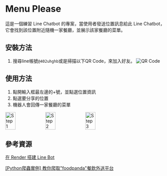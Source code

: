 # Menu Please

這是一個練習 Line Chatbot 的專案，當使用者發送位置訊息給此 Line Chatbot，它會找到該位置附近隨機一家餐廳，並展示該家餐廳的菜單。

## 安裝方法

1. 搜尋line帳號`@402uhghb`或是掃描以下QR Code，來加入好友。
![QR Code](image/qrcode.png)

## 使用方法

1. 點開輸入框最左邊的+號，並點選位置資訊
2. 點選要分享的位置
3. 機器人會回傳一家餐廳的菜單

<div style="display: flex;">
  <img src="image/step1.png?raw=true" alt="Step 1" style="width: 25%;">
  <img src="image/step2.png?raw=true" alt="Step 2" style="width: 25%;">
  <img src="image/step3.png?raw=true" alt="Step 3" style="width: 25%;">
</div>

## 參考資源

[在 Render 搭建 Line Bot](https://rnnnnn.medium.com/在-render-搭建-line-bot-92b35bedb24e)

[[Python爬蟲實例] 教你爬取"foodpanda"餐飲外送平台](https://blog.jiatool.com/posts/foodpanda_spider/#取得餐廳基本資料與菜單)